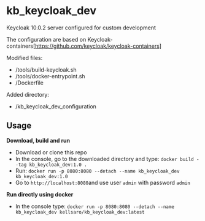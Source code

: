 # kb_keycloak_dev

Keycloak 10.0.2 server configured for custom development

The configuration are based on Keycloak-containers[https://github.com/keycloak/keycloak-containers]

Modified files:
- /tools/build-keycloak.sh
- /tools/docker-entrypoint.sh
- /Dockerfile

Added directory:
- /kb_keycloak_dev_configuration

## Usage
**Download, build and run**

- Download or clone this repo
- In the console, go to the downloaded directory and type: `docker build --tag kb_keycloak_dev:1.0 .`
- Run: `docker run -p 8080:8080 --detach --name kb_keycloak_dev kb_keycloak_dev:1.0`
- Go to `http://localhost:8080`and use user `admin` with password `admin`

**Run directly using docker**
- In the console type: `docker run -p 8080:8080 --detach --name kb_keycloak_dev kellsaro/kb_keycloak_dev:latest`
